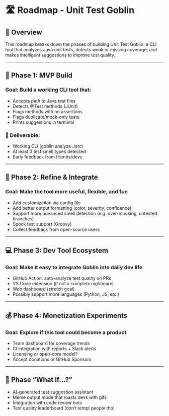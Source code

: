 # 🛣️ Roadmap - Unit Test Goblin

## 🧪 Overview

This roadmap breaks down the phases of building Unit Test Goblin: a CLI tool that analyzes Java unit tests, detects weak or missing coverage, and makes intelligent suggestions to improve test quality.

---

## 🚀 Phase 1: MVP Build

### Goal: Build a working CLI tool that:

- Accepts path to Java test files
- Detects @Test methods (JUnit)
- Flags methods with no assertions
- Flags duplicate/mock-only tests
- Prints suggestions in terminal

### 🔧 Deliverable:

- Working CLI (goblin analyze ./src)
- At least 3 test smell types detected
- Early feedback from friends/devs

---

## 🎯 Phase 2: Refine & Integrate

### Goal: Make the tool more useful, flexible, and fun

- Add customization via config file
- Add better output formatting (color, severity, confidence)
- Support more advanced smell detection (e.g. over-mocking, untested branches)
- Spock test support (Groovy)
- Collect feedback from open-source users

---

## 💻 Phase 3: Dev Tool Ecosystem

### Goal: Make it easy to integrate Goblin into daily dev life

- GitHub Action: auto-analyze test quality on PRs
- VS Code extension (if not a complete nightmare)
- Web dashboard (stretch goal)
- Possibly support more languages (Python, JS, etc.)

---

## **💰 Phase 4: Monetization Experiments**

### **Goal:** Explore if this tool could become a product

- Team dashboard for coverage trends
- CI integration with reports + Slack alerts
- Licensing or open-core model?
- Accept donations or GitHub Sponsors

---

## **🧠 Phase “What If…?”**

- AI-generated test suggestion assistant
- Meme output mode that roasts devs with gifs
- Integration with code review bots
- Test quality leaderboard (don’t tempt people tho)
